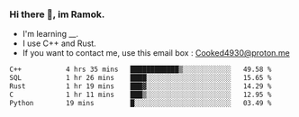 ### Hi there 👋, im Ramok.

- I'm learning __.
- I use C++ and Rust.
- If you want to contact me, use this email box : Cooked4930@proton.me

<!--START_SECTION:waka-->

```txt
C++           4 hrs 35 mins   ████████████▒░░░░░░░░░░░░   49.58 %
SQL           1 hr 26 mins    ████░░░░░░░░░░░░░░░░░░░░░   15.65 %
Rust          1 hr 19 mins    ███▓░░░░░░░░░░░░░░░░░░░░░   14.29 %
C             1 hr 11 mins    ███▒░░░░░░░░░░░░░░░░░░░░░   12.95 %
Python        19 mins         █░░░░░░░░░░░░░░░░░░░░░░░░   03.49 %
```

<!--END_SECTION:waka-->
